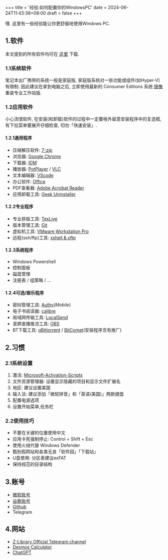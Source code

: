 +++
title = '经验:如何配置你的WindowsPC'
date = 2024-06-24T11:43:38+08:00
draft = false
+++

嘿. 这里有一些经验能让你更舒服地使用Windows PC.

## 1.软件
本文提到的所有软件均可在 [这里](https://figurebeed.oss-cn-qingdao.aliyuncs.com/documents/tools_all_u_need.zip) 下载.
### 1.1系统软件
笔记本出厂携带的系统一般是家庭版, 家庭版系统对一些功能或组件(如Hyper-V)有限制.
因此建议在拿到电脑之后, 立即使用最新的 Consumer Editions 系统 [镜像](https://next.itellyou.cn/) 重装专业工作站版.
### 1.2应用软件
小心流氓软件, 在安装(和卸载)软件的过程中一定要格外留意安装程序中的复选框, 有下拉菜单要展开仔细检查, 切勿「快速安装」.
#### 1.2.1通用程序
- 压缩解压软件: [7-zip](https://www.7-zip.org/)
- 浏览器: [Google Chrome](https://www.google.com/chrome/)
- 下载器: [IDM](https://www.internetdownloadmanager.com/)
- 播放器: [PotPlayer](https://potplayer.daum.net/) / [VLC](https://www.videolan.org/)
- 文本编辑器: [VScode](https://code.visualstudio.com/)
- 办公软件: [Office](https://otp.landian.vip)
- PDF查看器: [Adobe Acrobat Reader](https://get.adobe.com/cn/reader/)
- 应用卸载工具: [Geek Uninstaller](https://geekuninstaller.com/)
#### 1.2.2专业程序
- 专业排版工具: [TexLive](https://mirrors.tuna.tsinghua.edu.cn/CTAN/systems/texlive/Images/)
- 版本管理工具: [Git](https://git-scm.com/)
- 虚拟机工具: [VMware Workstation Pro](https://blogs.vmware.com/workstation/2024/05/vmware-workstation-pro-now-available-free-for-personal-use.html)
- 远程(ssh/ftp)工具: [xshell & xftp](https://www.netsarang.com/en/)
#### 1.2.3系统程序
- Windows Powershell
- 控制面板
- 磁盘管理
- 注册表 / 组策略 / ...
#### 1.2.4可选/娱乐程序
- 密码管理工具: [Authy](https://authy.com/)(*Mobile*)
- 电子书阅读器: [calibre](https://calibre-ebook.com/)
- 局域网传输工具: [LocalSend](https://localsend.org/)
- 录屏直播推流工具: [OBS](https://obsproject.com/)
- BT下载工具: [qBittorrent](https://www.qbittorrent.org/) / [BitComet](https://www.bitcomet.com/en)(安装程序含有推广)

## 2.习惯
### 2.1系统设置
1) 激活: [Microsoft-Activation-Scripts](https://github.com/massgravel/Microsoft-Activation-Scripts)
2) 文件资源管理器: 设置显示隐藏的项目和显示文件扩展名
3) 地区: 建议设置美国
4) 输入法: 建议添加「微软拼音」和「英语(美国)」两款键盘
5) 配置电源选项
6) 设置开始菜单,任务栏
### 2.2使用技巧
- 不要在关键的位置使用中文
- 应用卡死强制停止: Control + Shift + Esc
- 使用火绒代替 Windows Defender
- 甄别假网站和各类无良「软件园」「下载站」
- U盘使用: 分区表建议exFAT
- 保持规范的目录结构
## 3.账号
- [微软账号](https://account.microsoft.com)
- [谷歌账号](https://accounts.google.com)
- [Github](https://github.com)
- Telegram

## 4.网站
- [Z-Library Official Telegram channel](https://t.me/zlibrary_official)
- [Desmos Calculator](https://www.desmos.com/calculator?lang=zh-CN)
- [ChatGPT](https://chatgpt.com)